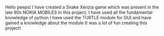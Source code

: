 Hello peeps!
I have created a Snake Xenzia game which was present in the late 90s NOKIA MOBILES
In this project, I have used all the fundamental knowledge of python 
I have used the TURTLE module for GUI and have gained a knowledge about the module 
It was a lot of fun creating this project!
